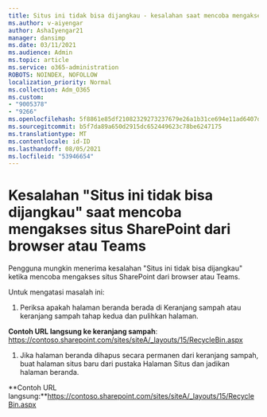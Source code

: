 ```yaml
---
title: Situs ini tidak bisa dijangkau - kesalahan saat mencoba mengakses situs SharePoint dari browser atau Teams
ms.author: v-aiyengar
author: AshaIyengar21
manager: dansimp
ms.date: 03/11/2021
ms.audience: Admin
ms.topic: article
ms.service: o365-administration
ROBOTS: NOINDEX, NOFOLLOW
localization_priority: Normal
ms.collection: Adm_O365
ms.custom:
- "9005378"
- "9266"
ms.openlocfilehash: 5f8861e85df21082329273237679e26a1b31ce694e11ad6407d4690d7caf2fc9
ms.sourcegitcommit: b5f7da89a650d2915dc652449623c78be6247175
ms.translationtype: MT
ms.contentlocale: id-ID
ms.lasthandoff: 08/05/2021
ms.locfileid: "53946654"
---
```

# <a name="this-site-cant-be-reached-error-when-trying-to-access-sharepoint-site-from-browser-or-teams"></a>Kesalahan "Situs ini tidak bisa dijangkau" saat mencoba mengakses situs SharePoint dari browser atau Teams

Pengguna mungkin menerima kesalahan "Situs ini tidak bisa dijangkau" ketika mencoba mengakses situs SharePoint dari browser atau Teams. 

Untuk mengatasi masalah ini: 

1. Periksa apakah halaman beranda berada di Keranjang sampah atau keranjang sampah tahap kedua dan pulihkan halaman.

**Contoh URL langsung ke keranjang sampah**: https://contoso.sharepoint.com/sites/siteA/_layouts/15/RecycleBin.aspx

1. Jika halaman beranda dihapus secara permanen dari keranjang sampah, buat halaman situs baru dari pustaka Halaman Situs dan jadikan halaman beranda. 

**Contoh URL langsung:**https://contoso.sharepoint.com/sites/siteA/_layouts/15/RecycleBin.aspx